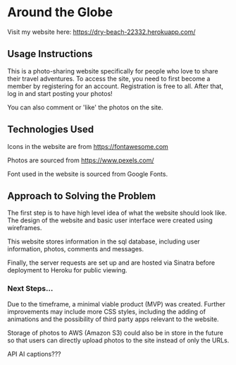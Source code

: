 # Around the Globe
Visit my website here: https://dry-beach-22332.herokuapp.com/

## Usage Instructions
This is a photo-sharing website specifically for people who love to share their travel adventures. To access the site, you need to first become a member by registering for an account. Registration is free to all. After that, log in and start posting your photos!

You can also comment or 'like' the photos on the site.

## Technologies Used
Icons in the website are from https://fontawesome.com

Photos are sourced from https://www.pexels.com/ 

Font used in the website is sourced from Google Fonts.

## Approach to Solving the Problem
The first step is to have high level idea of what the website should look like. The design of the website and basic user interface were created using wireframes.

This website stores information in the sql database, including user information, photos, comments and messages. 

Finally, the server requests are set up and are hosted via Sinatra before deployment to Heroku for public viewing.

### Next Steps...
Due to the timeframe, a minimal viable product (MVP) was created. Further improvements may include more CSS styles, including the adding of animations and the possibility of third party apps relevant to the website.

Storage of photos to AWS (Amazon S3) could also be in store in the future so that users can directly upload photos to the site instead of only the URLs.

API AI captions???

